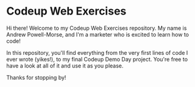  # Codeup Web Exercises

 Hi there! Welcome to my Codeup Web Exercises repository. My name is Andrew Powell-Morse, and I'm a marketer who is excited to learn how to code!
 
 In this repository, you'll find everything from the very first lines of code I ever wrote (yikes!), to my final Codeup Demo Day project. You're free to have a look at all of it and use it as you please. 

 Thanks for stopping by!